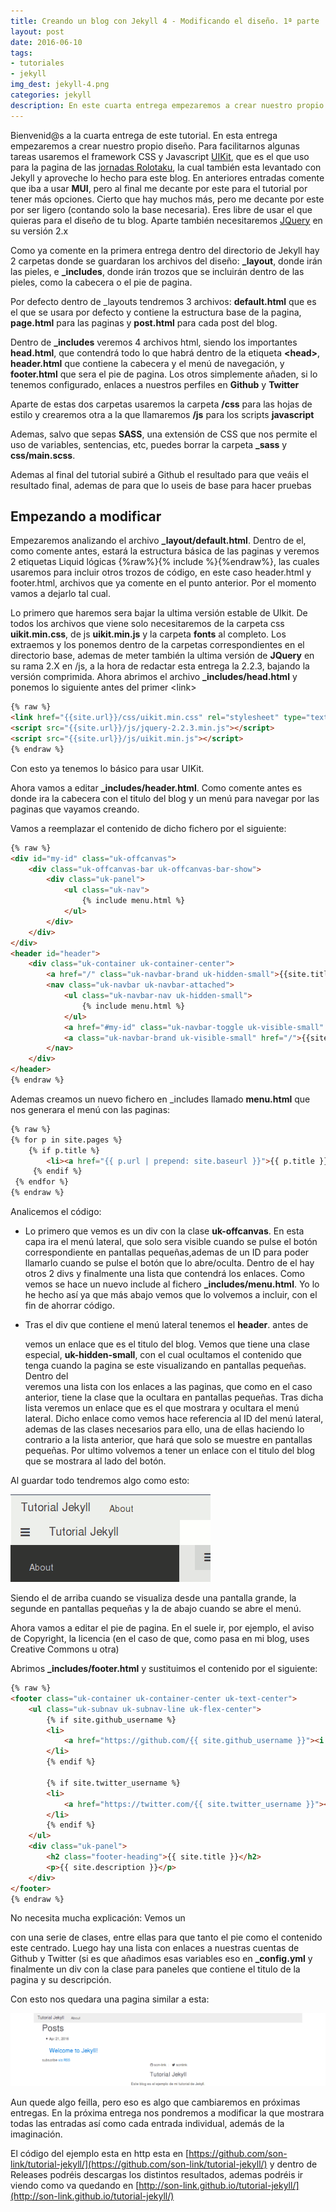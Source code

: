 ```yaml
---
title: Creando un blog con Jekyll 4 - Modificando el diseño. 1ª parte
layout: post
date: 2016-06-10
tags:
- tutoriales
- jekyll
img_dest: jekyll-4.png
categories: jekyll
description: En este cuarta entrega empezaremos a crear nuestro propio diseño usando para ello el framework UIKit
---
```


Bienvenid@s a la cuarta entrega de este tutorial. En esta entrega empezaremos a crear nuestro propio diseño. Para facilitarnos algunas tareas usaremos el framework CSS y Javascript [UIKit](http://getuikit.com), que es el que uso para la pagina de las [jornadas Rolotaku](http://rolotaku.ml), la cual también esta levantado con Jekyll y aproveche lo hecho para este blog. En anteriores entradas comente que iba a usar **MUI**, pero al final me decante por este para el tutorial por tener más opciones. Cierto que hay muchos más, pero me decante por este por ser ligero (contando solo la base necesaria). Eres libre de usar el que quieras para el diseño de tu blog. Aparte también necesitaremos [JQuery](https://jquery.com/download/) en su versión 2.x

Como ya comente en la primera entrega dentro del directorio de Jekyll hay 2 carpetas donde se guardaran los archivos del diseño: **_layout**, donde irán las pieles, e **_includes**, donde irán trozos que se incluirán dentro de las pieles, como la cabecera o el pie de pagina.

Por defecto dentro de _layouts tendremos 3 archivos: **default.html** que es el que se usara por defecto y contiene la estructura base de la pagina, **page.html** para las paginas y **post.html** para cada post del blog.

Dentro de **_includes** veremos 4 archivos html, siendo los importantes **head.html**, que contendrá todo lo que habrá dentro de la etiqueta **&lt;head>**, **header.html** que contiene la cabecera y el menú de navegación, y **footer.html** que sera el pie de pagina. Los otros simplemente añaden, si lo tenemos configurado, enlaces a nuestros perfiles en **Github** y **Twitter**

Aparte de estas dos carpetas usaremos la carpeta **/css** para las hojas de estilo y crearemos otra a la que llamaremos **/js** para los scripts **javascript**

Ademas, salvo que sepas **SASS**, una extensión de CSS que nos permite el uso de variables, sentencias, etc, puedes borrar la carpeta **_sass** y **css/main.scss**.

Ademas al final del tutorial subiré a Github el resultado para que veáis el resultado final, ademas de para que lo useis de base para hacer pruebas

## Empezando a modificar

Empezaremos analizando el archivo **_layout/default.html**. Dentro de el, como comente antes, estará la estructura básica de las paginas y veremos 2 etiquetas Liquid lógicas {%raw%}{% include %}{%endraw%}, las cuales usaremos para incluir otros trozos de código, en este caso header.html y footer.html, archivos que ya comente en el punto anterior. Por el momento vamos a dejarlo tal cual.

Lo primero que haremos sera bajar la ultima versión estable de UIkit. De todos los archivos que viene solo necesitaremos de la carpeta css **uikit.min.css**, de js **uikit.min.js** y la carpeta **fonts** al completo. Los extraemos y los ponemos dentro de la carpetas correspondientes en el directorio base, ademas de meter también la ultima versión de **JQuery** en su rama 2.X en /js, a la hora de redactar esta entrega la 2.2.3, bajando la versión comprimida. Ahora abrimos el archivo **_includes/head.html** y ponemos lo siguiente antes del primer &lt;link>

```html
{% raw %}
<link href="{{site.url}}/css/uikit.min.css" rel="stylesheet" type="text/css" />
<script src="{{site.url}}/js/jquery-2.2.3.min.js"></script>
<script src="{{site.url}}/js/uikit.min.js"></script>
{% endraw %}
```

Con esto ya tenemos lo básico para usar UIKit.

Ahora vamos a editar **_includes/header.html**. Como comente antes es donde ira la cabecera con el titulo del blog y un menú para navegar por las paginas que vayamos creando.

Vamos a reemplazar el contenido de dicho fichero por el siguiente:

```html
{% raw %}
<div id="my-id" class="uk-offcanvas">
	<div class="uk-offcanvas-bar uk-offcanvas-bar-show">
		<div class="uk-panel">
			<ul class="uk-nav">
				{% include menu.html %}
			</ul>
		</div>
	</div>
</div>
<header id="header">
	<div class="uk-container uk-container-center">
		<a href="/" class="uk-navbar-brand uk-hidden-small">{{site.title}}</a>
		<nav class="uk-navbar uk-navbar-attached">
			<ul class="uk-navbar-nav uk-hidden-small">
				{% include menu.html %}
			</ul>
			<a href="#my-id" class="uk-navbar-toggle uk-visible-small" data-uk-offcanvas></a>
			<a class="uk-navbar-brand uk-visible-small" href="/">{{site.title}}</a>
		</nav>
	</div>
</header>
{% endraw %}
```

Ademas creamos un nuevo fichero en _includes llamado **menu.html** que nos generara el menú con las paginas:

```html
{% raw %}
{% for p in site.pages %}
	{% if p.title %}
		<li><a href="{{ p.url | prepend: site.baseurl }}">{{ p.title }}</a></li>
	 {% endif %}
 {% endfor %}
{% endraw %}
```

Analicemos el código:

* Lo primero que vemos es un div con la clase **uk-offcanvas**. En esta capa ira el menú lateral, que solo sera visible cuando se pulse el botón correspondiente en pantallas pequeñas,ademas de un ID para poder llamarlo cuando se pulse el botón que lo abre/oculta. Dentro de el hay otros 2 divs y finalmente una lista que contendrá los enlaces. Como vemos se hace un nuevo include al fichero **_includes/menu.html**. Yo lo he hecho así ya que más abajo vemos que lo volvemos a incluir, con el fin de ahorrar código.

* Tras el div que contiene el menú lateral tenemos el **header**. antes de **<nav>** vemos un enlace que es el titulo del blog. Vemos que tiene una clase especial, **uk-hidden-small**, con el cual ocultamos el contenido que tenga cuando la pagina se este visualizando en pantallas pequeñas. Dentro del <nav> veremos una lista con los enlaces a las paginas, que como en el caso anterior, tiene la clase que la ocultara en pantallas pequeñas. Tras dicha lista veremos un enlace que es el que mostrara y ocultara el menú lateral. Dicho enlace como vemos hace referencia al ID del menú lateral, ademas de las clases necesarios para ello, una de ellas haciendo lo contrario a la lista anterior, que hará que solo se muestre en pantallas pequeñas. Por ultimo volvemos a tener un enlace con el titulo del blog que se mostrara al lado del botón.

Al guardar todo tendremos algo como esto:

![Captura menús](/img/tutorial_jekyll/header.png)

Siendo el de arriba cuando se visualiza desde una pantalla grande, la segunde en pantallas pequeñas y la de abajo cuando se abre el menú.

Ahora vamos a editar el pie de pagina. En el suele ir, por ejemplo, el aviso de Copyright, la licencia (en el caso de que, como pasa en mi blog, uses Creative Commons u otra)

Abrimos **_includes/footer.html** y sustituimos el contenido por el siguiente:

```html
{% raw %}
<footer class="uk-container uk-container-center uk-text-center">
	<ul class="uk-subnav uk-subnav-line uk-flex-center">
		{% if site.github_username %}
		<li>
			<a href="https://github.com/{{ site.github_username }}"><i class="uk-icon-github"></i> {{ site.github_username }}</a>
		</li>
		{% endif %}

		{% if site.twitter_username %}
		<li>
			<a href="https://twitter.com/{{ site.twitter_username }}"><i class="uk-icon-twitter"></i> {{ site.twitter_username }}</a>
		</li>
		{% endif %}
	</ul>
	<div class="uk-panel">
		<h2 class="footer-heading">{{ site.title }}</h2>
		<p>{{ site.description }}</p>
	</div>
</footer>
{% endraw %}
```

No necesita mucha explicación: Vemos un **<footer>** con una serie de clases, entre ellas para que tanto el pie como el contenido este centrado. Luego hay una lista con enlaces a nuestras cuentas de Github y Twitter (si es que añadimos esas variables eso en **_config.yml** y finalmente un div con la clase para paneles que contiene el titulo de la pagina y su descripción.

Con esto nos quedara una pagina similar a esta:

![Captura final capitulo 4](/img/tutorial_jekyll/final_cap_4.png)

Aun quede algo feilla, pero eso es algo que cambiaremos en próximas entregas. En la próxima entrega nos pondremos a modificar la que mostrara todas las entradas así como cada entrada individual, además de la imaginación.

El código del ejemplo esta en http esta en [https://github.com/son-link/tutorial-jekyll/](https://github.com/son-link/tutorial-jekyll/) y dentro de Releases podréis descargas los distintos resultados, ademas podréis ir viendo como va quedando en [http://son-link.github.io/tutorial-jekyll/](http://son-link.github.io/tutorial-jekyll/)
